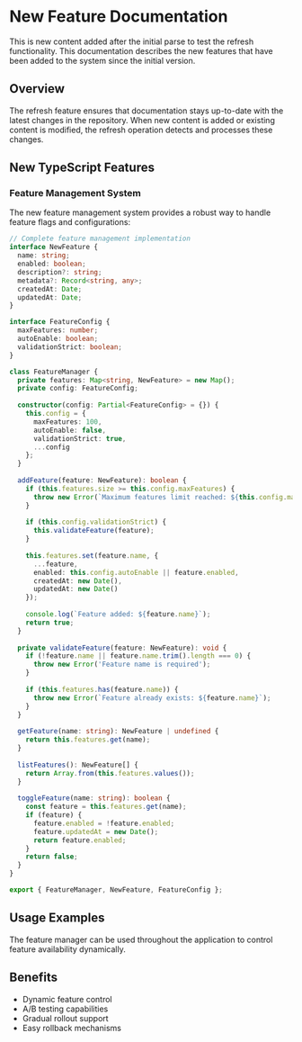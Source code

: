 # New Feature Documentation

This is new content added after the initial parse to test the refresh functionality. This documentation describes the new features that have been added to the system since the initial version.

## Overview

The refresh feature ensures that documentation stays up-to-date with the latest changes in the repository. When new content is added or existing content is modified, the refresh operation detects and processes these changes.

## New TypeScript Features

### Feature Management System

The new feature management system provides a robust way to handle feature flags and configurations:

```typescript
// Complete feature management implementation
interface NewFeature {
  name: string;
  enabled: boolean;
  description?: string;
  metadata?: Record<string, any>;
  createdAt: Date;
  updatedAt: Date;
}

interface FeatureConfig {
  maxFeatures: number;
  autoEnable: boolean;
  validationStrict: boolean;
}

class FeatureManager {
  private features: Map<string, NewFeature> = new Map();
  private config: FeatureConfig;
  
  constructor(config: Partial<FeatureConfig> = {}) {
    this.config = {
      maxFeatures: 100,
      autoEnable: false,
      validationStrict: true,
      ...config
    };
  }
  
  addFeature(feature: NewFeature): boolean {
    if (this.features.size >= this.config.maxFeatures) {
      throw new Error(`Maximum features limit reached: ${this.config.maxFeatures}`);
    }
    
    if (this.config.validationStrict) {
      this.validateFeature(feature);
    }
    
    this.features.set(feature.name, {
      ...feature,
      enabled: this.config.autoEnable || feature.enabled,
      createdAt: new Date(),
      updatedAt: new Date()
    });
    
    console.log(`Feature added: ${feature.name}`);
    return true;
  }
  
  private validateFeature(feature: NewFeature): void {
    if (!feature.name || feature.name.trim().length === 0) {
      throw new Error('Feature name is required');
    }
    
    if (this.features.has(feature.name)) {
      throw new Error(`Feature already exists: ${feature.name}`);
    }
  }
  
  getFeature(name: string): NewFeature | undefined {
    return this.features.get(name);
  }
  
  listFeatures(): NewFeature[] {
    return Array.from(this.features.values());
  }
  
  toggleFeature(name: string): boolean {
    const feature = this.features.get(name);
    if (feature) {
      feature.enabled = !feature.enabled;
      feature.updatedAt = new Date();
      return feature.enabled;
    }
    return false;
  }
}

export { FeatureManager, NewFeature, FeatureConfig };
```

## Usage Examples

The feature manager can be used throughout the application to control feature availability dynamically.

## Benefits

- Dynamic feature control
- A/B testing capabilities
- Gradual rollout support
- Easy rollback mechanisms
